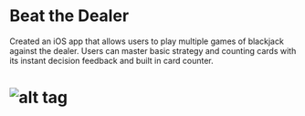 # Beat the Dealer

Created an iOS app that allows users to play multiple games of blackjack against the dealer. Users can master basic strategy and counting cards with its instant decision feedback and built in card counter.

# ![alt tag](https://i.imgur.com/CapjVjn.png)

